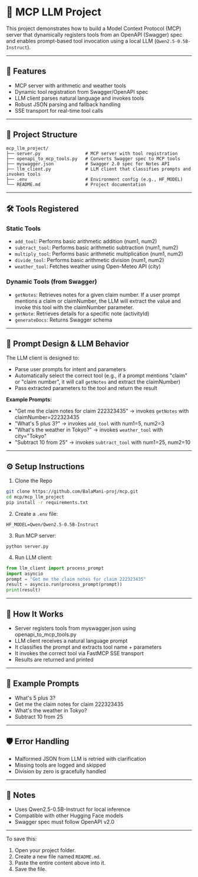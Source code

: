 # 🧠 MCP LLM Project

This project demonstrates how to build a Model Context Protocol (MCP) server that dynamically registers tools from an OpenAPI (Swagger) spec and enables prompt-based tool invocation using a local LLM (`Qwen2.5-0.5B-Instruct`).

---

## 🚀 Features

- MCP server with arithmetic and weather tools
- Dynamic tool registration from Swagger/OpenAPI spec
- LLM client parses natural language and invokes tools
- Robust JSON parsing and fallback handling
- SSE transport for real-time tool calls

---

## 📁 Project Structure

```
mcp_llm_project/
├── server.py                 # MCP server with tool registration
├── openapi_to_mcp_tools.py   # Converts Swagger spec to MCP tools
├── myswagger.json            # Swagger 2.0 spec for Notes API
├── llm_client.py             # LLM client that classifies prompts and invokes tools
├── .env                      # Environment config (e.g., HF_MODEL)
└── README.md                 # Project documentation
```

---

## 🛠 Tools Registered

### Static Tools

- `add_tool`: Performs basic arithmetic addition (num1, num2)
- `subtract_tool`: Performs basic arithmetic subtraction (num1, num2)
- `multiply_tool`: Performs basic arithmetic multiplication (num1, num2)
- `divide_tool`: Performs basic arithmetic division (num1, num2)
- `weather_tool`: Fetches weather using Open-Meteo API (city)

### Dynamic Tools (from Swagger)

- `getNotes`: Retrieves notes for a given claim number. If a user prompt mentions a claim or claimNumber, the LLM will extract the value and invoke this tool with the claimNumber parameter.
- `getNote`: Retrieves details for a specific note (activityId)
- `generateDocs`: Returns Swagger schema

---

## 🤖 Prompt Design & LLM Behavior

The LLM client is designed to:
- Parse user prompts for intent and parameters
- Automatically select the correct tool (e.g., if a prompt mentions "claim" or "claim number", it will call `getNotes` and extract the claimNumber)
- Pass extracted parameters to the tool and return the result

**Example Prompts:**
- "Get me the claim notes for claim 222323435" → invokes `getNotes` with claimNumber=222323435
- "What's 5 plus 3?" → invokes `add_tool` with num1=5, num2=3
- "What's the weather in Tokyo?" → invokes `weather_tool` with city="Tokyo"
- "Subtract 10 from 25" → invokes `subtract_tool` with num1=25, num2=10

---

## ⚙️ Setup Instructions

1. Clone the Repo

```bash
git clone https://github.com/BalaMani-proj/mcp.git
cd mcp/mcp_llm_project
pip install -r requirements.txt
```

2. Create a `.env` file:
```
HF_MODEL=Qwen/Qwen2.5-0.5B-Instruct
```

3. Run MCP server:
```
python server.py
```

4. Run LLM client:
```python
from llm_client import process_prompt
import asyncio
prompt = "Get me the claim notes for claim 222323435"
result = asyncio.run(process_prompt(prompt))
print(result)
```

---

## 🧠 How It Works
- Server registers tools from myswagger.json using openapi_to_mcp_tools.py
- LLM client receives a natural language prompt
- It classifies the prompt and extracts tool name + parameters
- It invokes the correct tool via FastMCP SSE transport
- Results are returned and printed

---

## 📝 Example Prompts
- What's 5 plus 3?
- Get me the claim notes for claim 222323435
- What's the weather in Tokyo?
- Subtract 10 from 25

---

## 🛡️ Error Handling
- Malformed JSON from LLM is retried with clarification
- Missing tools are logged and skipped
- Division by zero is gracefully handled

---

## 📌 Notes
- Uses Qwen2.5-0.5B-Instruct for local inference
- Compatible with other Hugging Face models
- Swagger spec must follow OpenAPI v2.0

---

To save this:

1. Open your project folder.
2. Create a new file named `README.md`.
3. Paste the entire content above into it.
4. Save the file.

